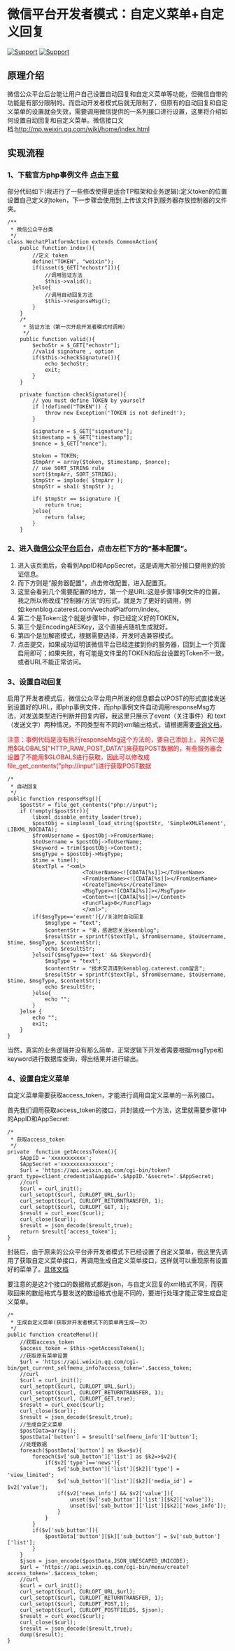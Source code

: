 # 微信平台开发者模式：自定义菜单+自定义回复
[![Support](https://img.shields.io/badge/support-PHP-blue.svg?style=flat)](http://www.php.net/)
[![Support](https://img.shields.io/badge/support-ThinkPHP-red.svg?style=flat)](http://www.thinkphp.cn/)

## 原理介绍
微信公众平台后台能让用户自己设置自动回复和自定义菜单等功能，但微信自带的功能是有部分限制的。而启动开发者模式后就无限制了，但原有的自动回复和自定义菜单的设置就会失效，需要调用微信提供的一系列接口进行设置，这里将介绍如何设置自动回复和自定义菜单。微信接口文档:<a href="http://mp.weixin.qq.com/wiki/home/index.html">http://mp.weixin.qq.com/wiki/home/index.html</a>


## 实现流程
### 1、下载官方php事例文件   <a href="http://mp.weixin.qq.com/mpres/htmledition/res/wx_sample.20140819.zip">点击下载</a>
部分代码如下(我进行了一些修改使得更适合TP框架和业务逻辑):定义token的位置设置自己定义的token，下一步骤会使用到,上传该文件到服务器存放控制器的文件夹。
	
	/**
	 * 微信公众平台类
	 */
	class WechatPlatformAction extends CommonAction{
	    public function index(){
	        //定义 token
	        define("TOKEN", "weixin");
	        if(isset($_GET["echostr"])){
	            //调用验证方法
	            $this->valid();
	        }else{
	            //调用自动回复方法
	            $this->responseMsg();
	        }
	    }
	    /*
	     * 验证方法（第一次开启开发者模式时调用）
	     */
	    public function valid(){
	        $echoStr = $_GET["echostr"];
	        //valid signature , option
	        if($this->checkSignature()){
	            echo $echoStr;
	            exit;
	        }
	    }
		
	    private function checkSignature(){
	        // you must define TOKEN by yourself
	        if (!defined("TOKEN")) {
	            throw new Exception('TOKEN is not defined!');
	        }
	
	        $signature = $_GET["signature"];
	        $timestamp = $_GET["timestamp"];
	        $nonce = $_GET["nonce"];
	
	        $token = TOKEN;
	        $tmpArr = array($token, $timestamp, $nonce);
	        // use SORT_STRING rule
	        sort($tmpArr, SORT_STRING);
	        $tmpStr = implode( $tmpArr );
	        $tmpStr = sha1( $tmpStr );
	
	        if( $tmpStr == $signature ){
	            return true;
	        }else{
	            return false;
	        }
	    }
### 2、进入<a href="https://mp.weixin.qq.com/">微信公众平台后台</a>，点击左栏下方的“基本配置”。
   1. 进入该页面后，会看到AppID和AppSecret，这是调用大部分接口要用到的验证信息。
   2. 而下方则是“服务器配置”，点击修改配置，进入配置页。
   3. 这里会看到几个需要配置的地方，第一个是URL:这是步骤1事例文件的位置，我之所以修改成"控制器/方法"的形式，就是为了更好的调用，例如:kennblog.caterest.com/wechatPlatform/index。
   4. 第二个是Token:这个就是步骤1中，你已经定义好的TOKEN。
   5. 第三个是EncodingAESKey，这个直接点随机生成就好。
   6. 第四个是加解密模式，根据需要选择，开发时选兼容模式。
   7. 点击提交，如果成功证明该微信平台已经连接到你的服务器，回到上一个页面启用即可；如果失败，有可能是文件里的TOKEN和后台设置的Token不一致，或者URL不能正常访问。
### 3、设置自动回复
启用了开发者模式后，微信公众平台用户所发的信息都会以POST的形式直接发送到设置好的URL，即php事例文件，而php事例文件自动调用responseMsg方法，对发送类型进行判断并回复内容，我这里只展示了event（关注事件）和 text（发送文字）两种情况，不同类型有不同的xml输出格式，请根据需要<a href="http://mp.weixin.qq.com/wiki/1/6239b44c206cab9145b1d52c67e6c551.html">查询文档</a>。

<font color="red">注意：事例代码是没有执行responseMsg这个方法的，要自己添加上，另外它是用$GLOBALS["HTTP_RAW_POST_DATA"]来获取POST数据的，有些服务器会设置了不能用$GLOBALS进行获取，因此可以修改成file_get_contents("php://input")进行获取POST数据</font>
     
	
	/*
     * 自动回复
     */
    public function responseMsg(){
        $postStr = file_get_contents("php://input");
        if (!empty($postStr)){
            libxml_disable_entity_loader(true);
            $postObj = simplexml_load_string($postStr, 'SimpleXMLElement', LIBXML_NOCDATA);
            $fromUsername = $postObj->FromUserName;
            $toUsername = $postObj->ToUserName;
            $keyword = trim($postObj->Content);
            $msgType = $postObj->MsgType;
            $time = time();
            $textTpl = "<xml>
							<ToUserName><![CDATA[%s]]></ToUserName>
							<FromUserName><![CDATA[%s]]></FromUserName>
							<CreateTime>%s</CreateTime>
							<MsgType><![CDATA[%s]]></MsgType>
							<Content><![CDATA[%s]]></Content>
							<FuncFlag>0</FuncFlag>
							</xml>";
            if($msgType=='event'){//关注时自动回复
                $msgType = "text";
                $contentStr = "亲，感谢您关注kennblog";
                $resultStr = sprintf($textTpl, $fromUsername, $toUsername, $time, $msgType, $contentStr);
                echo $resultStr;
            }elseif($msgType=='text' && $keyword){
                $msgType = "text";
                $contentStr = "技术交流请到kennblog.caterest.com留言";
                $resultStr = sprintf($textTpl, $fromUsername, $toUsername, $time, $msgType, $contentStr);
                echo $resultStr;
            }else{
                echo "";
            }
        }else {
            echo "";
            exit;
        }
    }

当然，真实的业务逻辑并没有那么简单，正常逻辑下开发者需要根据msgType和keyword进行数据库查询，得出结果并进行输出。

### 4、设置自定义菜单
自定义菜单需要获取access_token，才能进行调用自定义菜单的一系列接口。

首先我们调用获取access_token的接口，并封装成一个方法，这里就需要步骤1中的AppID和AppSecret:

	/*
     * 获取access_token
     */
    private  function getAccessToken(){
        $AppID = 'xxxxxxxxxxx';
        $AppSecret ='xxxxxxxxxxxxxxx';
        $url = 'https://api.weixin.qq.com/cgi-bin/token?grant_type=client_credential&appid='.$AppID.'&secret='.$AppSecret;
        //curl
        $curl = curl_init();
        curl_setopt($curl, CURLOPT_URL,$url);
        curl_setopt($curl, CURLOPT_RETURNTRANSFER, 1);
        curl_setopt($curl, CURLOPT_GET, 1);
        $result = curl_exec($curl);
        curl_close($curl);
        $result = json_decode($result,true);
        return $result['access_token'];
    }

封装后，由于原来的公众平台非开发者模式下已经设置了自定义菜单，我这里先调用了获取自定义菜单接口，再调用生成自定义菜单接口，这样就可以重现原有设置好的菜单了。<a href="http://mp.weixin.qq.com/wiki/10/0234e39a2025342c17a7d23595c6b40a.html">具体文档</a>

要注意的是这2个接口的数据格式都是json，与自定义回复的xml格式不同，而获取回来的数组格式与要发送的数组格式也是不同的，要进行处理才能正常生成自定义菜单。

	/*
     * 生成自定义菜单(获取非开发者模式下的菜单再生成一次)
     */
    public function createMenu(){
        //获取access_token
        $access_token = $this->getAccessToken();
        //获取原有菜单设置
        $url = 'https://api.weixin.qq.com/cgi-bin/get_current_selfmenu_info?access_token='.$access_token;
        //curl
        $curl = curl_init();
        curl_setopt($curl, CURLOPT_URL,$url);
        curl_setopt($curl, CURLOPT_RETURNTRANSFER, 1);
        curl_setopt($curl, CURLOPT_GET,true);
        $result = curl_exec($curl);
        curl_close($curl);
        $result = json_decode($result,true);
        //生成自定义菜单
        $postData=array();
        $postData['button'] = $result['selfmenu_info']['button'];
        //处理数据
        foreach($postData['button'] as $k=>$v){
            foreach($v['sub_button']['list'] as $k2=>$v2){
                if($v2['type']=='news'){
                    $v['sub_button']['list'][$k2]['type'] = 'view_limited';
                    $v['sub_button']['list'][$k2]['media_id'] = $v2['value'];
                    if($v2['news_info'] && $v2['value']){
                        unset($v['sub_button']['list'][$k2]['value']);
                        unset($v['sub_button']['list'][$k2]['news_info']);
                    }
                }
            }
            if($v['sub_button']){
                $postData['button'][$k]['sub_button'] = $v['sub_button']['list'];
            }
        }
        $json = json_encode($postData,JSON_UNESCAPED_UNICODE);
        $url = 'https://api.weixin.qq.com/cgi-bin/menu/create?access_token='.$access_token;
        //curl
        $curl = curl_init();
        curl_setopt($curl, CURLOPT_URL,$url);
        curl_setopt($curl, CURLOPT_RETURNTRANSFER, 1);
        curl_setopt($curl, CURLOPT_POST,1);
        curl_setopt($curl, CURLOPT_POSTFIELDS, $json);
        $result = curl_exec($curl);
        curl_close($curl);
        $result = json_decode($result,true);
        dump($result);
    }
